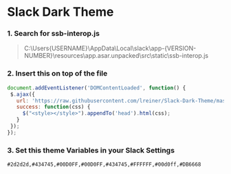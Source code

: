 
# Slack Dark Theme 

### 1. Search for ssb-interop.js 
> C:\Users\{USERNAME}\AppData\Local\slack\app-{VERSION-NUMBER}\resources\app.asar.unpacked\src\static\ssb-interop.js

### 2. Insert this on top of the file
```javascript
document.addEventListener('DOMContentLoaded', function() {
 $.ajax({
   url: 'https://raw.githubusercontent.com/lreiner/Slack-Dark-Theme/master/dark-theme.css',
   success: function(css) {
     $("<style></style>").appendTo('head').html(css);
   }
 });
});
```
### 3. Set this theme Variables in your Slack Settings
```
#2d2d2d,#434745,#00D0FF,#00D0FF,#434745,#FFFFFF,#00d0ff,#DB6668
```

